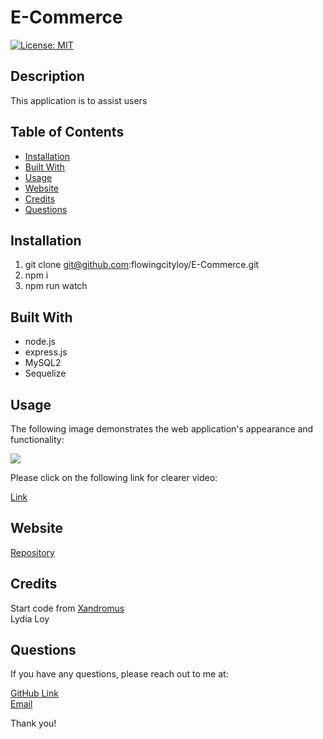 # E-Commerce    
[![License: MIT](https://img.shields.io/badge/License-MIT-yellow.svg)](https://opensource.org/licenses/MIT)

## Description
This application is to assist users




## Table of Contents
* [Installation](#installation)
* [Built With](#builtwith)
* [Usage](#usage)
* [Website](#website)
* [Credits](#credits)
* [Questions](#questions)


## Installation 
  1. git clone git@github.com:flowingcityloy/E-Commerce.git
  2. npm i
  3. npm run watch


## Built With
* node.js
* express.js
* MySQL2
* Sequelize

  
## Usage 
The following image demonstrates the web application's appearance and functionality:
<p><img src="./assets/E-tracker.gif"/></p>
Please click on the following link for clearer video:
<p><a href=https://watch.screencastify.com/v/hnQhzISm3Q47y1u7QDYZ>Link</a></p>


## Website
[Repository](https://github.com/flowingcityloy/E-tracker)


## Credits

Start code from <a href="https://github.com/coding-boot-camp/miniature-eureka">Xandromus</a><br>
Lydia Loy
    

## Questions
  
  If you have any questions, please reach out to me at:<br>
  
  <a href="https://github.com/flowingcityloy">GitHub Link</a><br>
  <a href="mailto:lydia_art@yahoo.com">Email</a><br>

  Thank you!